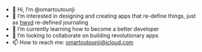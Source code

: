 - 👋 Hi, I’m @omartoutounji
- 👀 I’m interested in designing and creating apps that re-define things, just as [hwyd](https://github.com/omartoutounji/hwyd) re-defined journaling
- 🌱 I’m currently learning how to become a better developer
- 💞️ I’m looking to collaborate on building revolutionary apps
- 📫 How to reach me: omartoutounji@icloud.com

<!---
omartoutounji/omartoutounji is a ✨ special ✨ repository because its `README.md` (this file) appears on your GitHub profile.
You can click the Preview link to take a look at your changes.
--->
